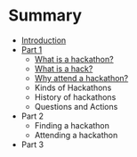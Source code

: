 # Summary

* [Introduction](intro/introduction.md)
* [Part 1](part-1/README.md)
    * [What is a hackathon?](part-1/what_is_a_hackathon.md)
    * [What is a hack?](part-1/what_is_a_hack.md)
    * [Why attend a hackathon?](part-1/why_attend_a_hackathon.md)
    * Kinds of Hackathons
    * History of hackathons
    * Questions and Actions
* Part 2
    * Finding a hackathon
    * Attending a hackathon
* Part 3
